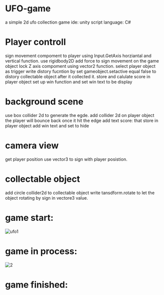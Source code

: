 # UFO-game
a simple 2d ufo collection game
ide: unity 
script language: C#

# Player controll
sign movement compoment to player using Input.GetAxis horziantal and vertical function.
use rigidbody2D add force to sign movement on the game object
lock Z axis compoment using vector2 function.
select player object as trigger
write distory fucntion by set gameobject.setactive equal false to distory collectable object after it collected it.
store and calulate score in player object
set up win function and set win text to be display

# background scene
use box collider 2d to generate the egde.
add collider 2d on player object
the player will bounce back once it hit the edge
add text score: that store in player object
add win text and set to hide

# camera view
get player position
use vector3 to sign with player posistion.

# collectable object
add circle collider2d to collectable object
write tansdform.rotate to let the object rotating by sign in vectore3 value.

# game start:
![ufo1](https://user-images.githubusercontent.com/15969187/40992268-5a09ceac-68c4-11e8-94e5-534c2d344793.png)

# game in process:
![2](https://user-images.githubusercontent.com/15969187/40992320-7cb44798-68c4-11e8-89c7-1de08f2b007e.png)

# game finished:
